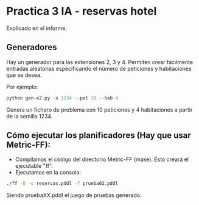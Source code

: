 # Practica 3 IA - reservas hotel
Explicado en el informe.

## Generadores
Hay un generador para las extensiones 2, 3 y 4. Permiten crear fácilmente entradas aleatorias especificando el número de peticiones y habitaciones que se desea.

Por ejemplo:

```py
python gen-e2.py -s 1234 --pet 10 --hab 4
```

Genera un fichero de problema con 10 peticiones y 4 habitaciones a partir de la semilla 1234.

## Cómo ejecutar los planificadores (Hay que usar Metric-FF):

* Compilamos el código del directorio Metric-FF (make). Ésto creará el ejecutable "ff".
* Ejecutamos en la consola:

 ```sh
 ./ff -O -o reservas.pddl -f prueba02.pddl
 ```
Siendo pruebaXX.pddl el juego de pruebas generado.
